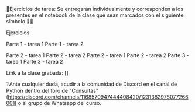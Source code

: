 📄Ejercicios de tarea:
Se entregarán individualmente y corresponden a los presentes en el notebook de la clase que sean marcados con el siguiente símbolo 🫴🏻

Ejercicios

Parte 1 - tarea 1
Parte 1 - tarea 2

Parte 2 - tarea 1
Parte 2 - tarea 2
Parte 2 - tarea 1
Parte 2 - tarea 2
Parte 3 - tarea 1
Parte 3 - tarea 2

Link a la clase grabada: []

❔Ante cualquier duda, acudir a la comunidad de Discord en el canal de Python dentro del foro de "Consultas" (https://discord.com/channels/1168570947444408420/1231382978077266001) o al grupo de Whatsapp del curso.
